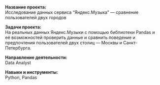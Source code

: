 **Название проекта:**   
Исследование данных сервиса “Яндекс.Музыка” — сравнение пользователей двух городов

**Задачи проекта:**   
На реальных данных Яндекс.Музыки c помощью библиотеки Pandas и её возможностей проверить данные и сравнить поведение и предпочтения пользователей двух столиц — Москвы и Санкт-Петербурга. 

**Направление деятельности:**   
Data Analyst

**Навыки и инструменты:**  
Python, Pandas
